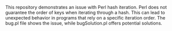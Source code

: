 This repository demonstrates an issue with Perl hash iteration. Perl does not guarantee the order of keys when iterating through a hash. This can lead to unexpected behavior in programs that rely on a specific iteration order. The bug.pl file shows the issue, while bugSolution.pl offers potential solutions.